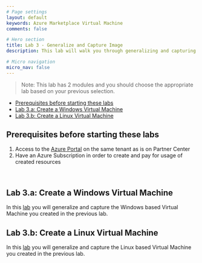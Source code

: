 ```yaml
---
# Page settings
layout: default
keywords: Azure Marketplace Virtual Machine
comments: false

# Hero section
title: Lab 3 - Generalize and Capture Image
description: This lab will walk you through generalizing and capturing an image

# Micro navigation
micro_nav: false
---
```


> Note: This lab has 2 modules and you should choose the appropriate lab based on your previous selection.

<!-- no toc -->
- [Prerequisites before starting these labs](#prerequisites-before-starting-these-labs)
- [Lab 3.a: Create a Windows Virtual Machine](#lab-3a-create-a-windows-virtual-machine)
- [Lab 3.b: Create a Linux Virtual Machine](#lab-3b-create-a-linux-virtual-machine)
  
## Prerequisites before starting these labs

1. Access to the [Azure Portal](https://portal.azure.com/#home) on the same tenant as is on Partner Center 
1. Have an Azure Subscription in order to create and pay for usage of created resources

<br />

## Lab 3.a: Create a Windows Virtual Machine

In this [lab](./lab3.a-generalize-and-capture-windows-image/index.md) you will generalize and capture the Windows based Virtual Machine you created in the previous lab. 

## Lab 3.b: Create a Linux Virtual Machine

In this [lab](./lab3.b-generalize-and-capture-linux-image/index.md) you will generalize and capture the Linux based Virtual Machine you created in the previous lab. 

